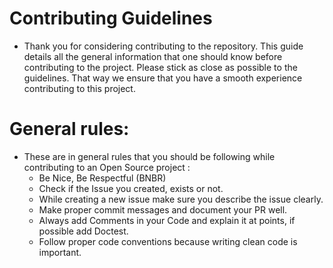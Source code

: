 # Contributing Guidelines
- Thank you for considering contributing to the repository. This guide details all the general information that one should know before contributing to the project. Please stick as close as possible to the guidelines. That way we ensure that you have a smooth experience contributing to this project.

# General rules:

- These are in general rules that you should be following while contributing to an Open Source project :
  - Be Nice, Be Respectful (BNBR)
  - Check if the Issue you created, exists or not.
  - While creating a new issue make sure you describe the issue clearly.
  - Make proper commit messages and document your PR well.
  - Always add Comments in your Code and explain it at points, if possible add Doctest.
  - Follow proper code conventions because writing clean code is important.
